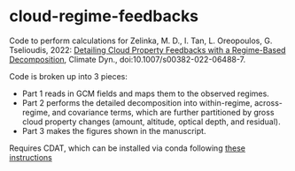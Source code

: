 # cloud-regime-feedbacks

Code to perform calculations for Zelinka, M. D., I. Tan, L. Oreopoulos, G. Tselioudis, 2022: [Detailing Cloud Property Feedbacks with a Regime-Based Decomposition](https://doi.org/10.1007/s00382-022-06488-7), Climate Dyn., doi:10.1007/s00382-022-06488-7.

Code is broken up into 3 pieces:
- Part 1 reads in GCM fields and maps them to the observed regimes.
- Part 2 performs the detailed decomposition into within-regime, across-regime, and covariance terms, which are further partitioned by gross cloud property changes (amount, altitude, optical depth, and residual).
- Part 3 makes the figures shown in the manuscript.

Requires CDAT, which can be installed via conda following [these instructions](https://github.com/CDAT/cdat/wiki/install#installing-latest-cdat---821)
